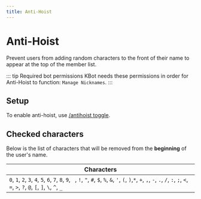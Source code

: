 ```yaml
---
title: Anti-Hoist
---
```


# Anti-Hoist

Prevent users from adding random characters to the front of their name to appear at the top of the member list.

::: tip Required bot permissions
KBot needs these permissions in order for Anti-Hoist to function: `Manage Nicknames`.
:::

## Setup

To enable anti-hoist, use [/antihoist toggle](/commands#antihoist-toggle).

## Checked characters

Below is the list of characters that will be removed from the **beginning** of the user's name.

| Characters                                                                                                                                                                                  |
| ------------------------------------------------------------------------------------------------------------------------------------------------------------------------------------------- |
| `0`, `1`, `2`, `3`, `4`, `5`, `6`, `7`, `8`, `9`, ` `, `!`, `"`, `#`, `$`, `%`, `&`, `'`, `(`, `)`,`*`, `+`, `,`, `-`, `.`, `/`, `:`, `;`, `<`, `=`, `>`, `?`, `@`, `[`, `]`, `\`, `^`, `_` |
